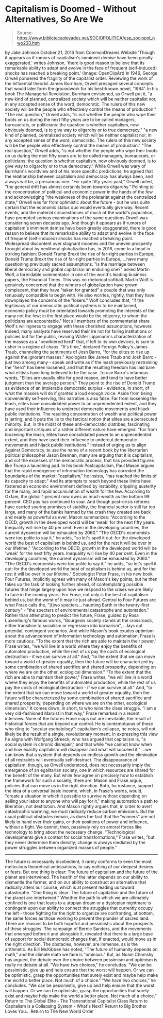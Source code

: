 # Capitalism is Doomed - Without Alternatives, So Are We

> Source: https://www.bibliotecapleyades.net/SOCIOPOLITICA/esp_sociopol_nwo230.htm

by Jake Johnson October 21, 2016 from CommonDreams Website
'Though it appears as if rumors of capitalism's imminent demise
have been greatly exaggerated,' writes Johnson,
'there is good reason to believe that its remarkable ability
to adapt and evolve in the face of frequent (self-induced) shocks
has reached a breaking point.'
(Image: OpenClipArt)
In 1946, George Orwell pondered the fragility of the capitalist order. Reviewing the work of the influential theorist James Burnham, Orwell presaged several concepts that would later form the groundwork for his best-known novel, '1984'.
In his book The Managerial Revolution, Burnham envisioned, as Orwell put it,
"a new kind of planned, centralized society which will be neither capitalist nor, in any accepted sense of the word, democratic. The rulers of this new society will be the people who effectively control the means of production." "The real question," Orwell adds, "is not whether the people who wipe their boots on us during the next fifty years are to be called managers, bureaucrats, or politicians: the question is whether capitalism, now obviously doomed, is to give way to oligarchy or to true democracy."
"a new kind of planned, centralized society which will be neither capitalist nor, in any accepted sense of the word, democratic. The rulers of this new society will be the people who effectively control the means of production."
"The real question," Orwell adds, "is not whether the people who wipe their boots on us during the next fifty years are to be called managers, bureaucrats, or politicians: the question is whether capitalism, now obviously doomed, is to give way to oligarchy or to true democracy."
While Orwell was wary of Burnham's worldview and of his more specific predictions, he agreed that the relationship between capitalism and democracy has always been, and always will be, a precarious one.
"For quite fifty years past," Orwell noted, "the general drift has almost certainly been towards oligarchy."
Pointing to the concentration of political and economic power in the hands of the few and acknowledging "the weakness of the proletariat against the centralized state," Orwell was far from optimistic about the future - but he was quite certain that the economic status quo would eventually give way.
Recent events, and the material circumstances of much of the world's population, have prompted serious examinations of the same questions Orwell was considering seven decades ago.
And though it appears as if rumors of capitalism's imminent demise have been greatly exaggerated, there is good reason to believe that its remarkable ability to adapt and evolve in the face of frequent (self-induced) shocks has reached a breaking point.
Widespread discontent over stagnant incomes and the uneven prosperity brought about by neoliberal globalization has, in 2016, come to a head in striking fashion:
Donald Trump Brexit the rise of far-right parties in Europe,
Donald Trump
Brexit
the rise of far-right parties in Europe,
...have many questioning previously sacred assumptions.
"Is the marriage between liberal democracy and global capitalism an enduring one?" asked Martin Wolf, a formidable commentator in one of the world's leading business papers, the Financial Times.
This was no rhetorical softball.
Martin Wolf is genuinely concerned that the winners of globalization have grown complacent, that they have "taken for granted" a couple that was only tenuously compatible to begin with.
He also worries, rightly, that they have downplayed the concerns of the "losers."
Wolf concludes that,
"if the legitimacy of our democratic political systems is to be maintained, economic policy must be orientated towards promoting the interests of the many not the few; in the first place would be the citizenry, to whom the politicians are accountable."
Not all members of the commentariat share Wolf's willingness to engage with these cherished assumptions, however.
Indeed, many analysts have reserved their ire not for failing institutions or policies but for the public, reviving Walter Lippmann's characterization of the masses as a "bewildered herd" that, if left to its own devices, is sure to usher in a regime of chaos.
"It's time," declared Foreign Policy's James Traub, channeling the sentiments of Josh Barro, "for the elites to rise up against the ignorant masses."
Apologists like James Traub and Josh Barro - just two among many - speak and write as if the leash previously restraining the "herd" has been loosened, and that the resulting freedom has laid bare what elitists have long believed to be the case.
To use Barro's infamous words,
"Elites are usually elite for good reason, and tend to have better judgment than the average person."
They point to the rise of Donald Trump as evidence of an intolerable democratic surplus - evidence, in short, of what the masses will do if granted a loud enough voice.
Aside from being conveniently self-serving, this narrative is also false.
Far from loosening the leash, elites have consolidated power to an unprecedented extent, and they have used their influence to undercut democratic movements and hijack public institutions.
The resulting concentration of wealth and political power is jarring, and it puts the lie to the farcical notion that elites are a persecuted minority.
But, in the midst of these anti-democratic diatribes, fascinating and important critiques of a rather different nature have emerged.
"Far from loosening the leash, elites have consolidated power to an unprecedented extent, and they have used their influence to undercut democratic movements and hijack public institutions."
Instead of urging us to align Against Democracy, to use the name of a recent book by the libertarian political philosopher Jason Brennan, many are arguing that it is capitalism, and not the excesses of the democratic process, that has provided figures like Trump a launching pad.
In his book Postcapitalism, Paul Mason argues that the rapid emergence of information technology has corroded the boundaries of the market:
"capitalism," he insists, "has reached the limits of its capacity to adapt."
And its attempts to reach beyond these limits have fostered an economic environment defined by instability, crippling austerity for the many, and rapid accumulation of wealth for the few.
According to Oxfam, the global 1 percent now owns as much wealth as the bottom 99 percent.
CEO pay has continued to soar. And though post-crisis reforms have carried soaring promises of stability, the financial sector is still far too large, and many of the banks harmed by the crash they created are back and nearly as powerful as ever.
Mason summarizes:
"According to the OECD, growth in the developed world will be 'weak' for the next fifty years. Inequality will rise by 40 per cent. Even in the developing countries, the current dynamism will be exhausted by 2060." "The OECD's economists were too polite to say it," he adds, "so let's spell it out: for the developed world the best of capitalism is behind us, and for the rest it will be over in our lifetime."
"According to the OECD, growth in the developed world will be 'weak' for the next fifty years. Inequality will rise by 40 per cent. Even in the developing countries, the current dynamism will be exhausted by 2060."
"The OECD's economists were too polite to say it," he adds, "so let's spell it out: for the developed world the best of capitalism is behind us, and for the rest it will be over in our lifetime."
Sociologist Peter Frase, in his new book Four Futures, implicitly agrees with many of Mason's key points, but he then takes up the task of looking further ahead, of contemplating possible futures that hinge largely upon how we respond to the crises we are likely to face in the coming years.
For Frase, not only is the best of capitalism behind us, but the worst of it may lie just ahead.
Central to Four Futures are what Frase calls the,
"[t]wo specters... haunting Earth in the twenty-first century" - "the specters of environmental catastrophe and automation."
Rather than attempting to predict the future, Frase, guided by Rosa Luxemburg's famous words,
"Bourgeois society stands at the crossroads, either transition to socialism or regression into barbarism",
...lays out potential, contingent scenarios.
And while Mason's book exudes optimism about the advancement of information technology and automation, Frase is more cautious.
"To the extent that the rich are able to maintain their power," Frase writes, "we will live in a world where they enjoy the benefits of automated production, while the rest of us pay the costs of ecological destruction - if we can survive at all." And, "to the extent that we can move toward a world of greater equality, then the future will be characterized by some combination of shared sacrifice and shared prosperity, depending on where we are on the other, ecological dimension."
"To the extent that the rich are able to maintain their power," Frase writes, "we will live in a world where they enjoy the benefits of automated production, while the rest of us pay the costs of ecological destruction - if we can survive at all."
And, "to the extent that we can move toward a world of greater equality, then the future will be characterized by some combination of shared sacrifice and shared prosperity, depending on where we are on the other, ecological dimension."
It comes down, in short, to who wins the class struggle.
"I am a very old-fashioned Marxist in that way," Frase remarked in a recent interview.
None of the futures Frase maps out are inevitable, the result of historical forces that are beyond our control.
He is contemptuous of those who cling to "secular eschatology":
capitalism's collapse, he notes, will not likely be the result of a single, revolutionary moment.
In expressing this view he aligns with Wolfgang Streeck, who has argued that capitalism is,
"a social system in chronic disrepair," and that while "we cannot know when and how exactly capitalism will disappear and what will succeed it,"
...we can know that a system that depends on endless growth and the elimination of all restraints will eventually self-destruct.
The disappearance of capitalism, though, as Orwell understood, does not necessarily imply the emergence of an egalitarian society, one in which resources are shared for the benefit of the many.
But while few agree on precisely how to establish the framework for such a society, there are, Mason and Frase argue, policies that can move us in the right direction.
Both, for instance, support the idea of a universal basic income, which, in Frase's words, would,
"create a situation in which it possible to survive without depending on selling your labor to anyone who will pay for it," making automation a path to liberation, not destitution.
And Mason rightly argues that, in order to avert catastrophic warming, we must radically reduce carbon emissions.
But the usual political obstacles remain, as does the fact that the "winners" are not likely to hand over their gains, or their positions of power and influence, without a fight.
We cannot, then, passively rely on amoral forces like technology to bring about the necessary change.
"Technological developments give a context for social transformations," Frase writes, "but they never determine them directly; change is always mediated by the power struggles between organized masses of people."
***
The future is necessarily disobedient; it rarely conforms to even the most meticulous theoretical anticipations, to say nothing of our deepest desires or fears.
But one thing is clear:
The future of capitalism and the future of the planet are intertwined.
The health of the latter depends on our ability to dismantle the former, and on our ability to construct an alternative that radically alters our course, which is at present leading us toward catastrophe.
"One thing is clear:
The future of capitalism
and the future of the planet
are intertwined."
Whether the path to which we are ultimately confined is one that leads to a utopian dream or a dystopian nightmare is contingent upon our ability to connect the struggles that currently occupy the left - those fighting for the right to organize are confronting, at bottom, the same forces as those working to prevent the plunder of sacred land.
There are reasons to be both hopeful and pessimistic about the prospects of these struggles.
The campaign of Bernie Sanders, and the movements that emerged before it and alongside it, revealed that there is a large base of support for social democratic changes that, if enacted, would move us in the right direction.
The obstacles, however, are immense, as is the arithmetic.
As Bill McKibben has noted,
"The future of humanity depends on math," and the climate math we face is "ominous."
But, as Noam Chomsky has argued, the debate over the choice between pessimism and optimism is really no debate at all.
"We have two choices," he concludes. "We can be pessimistic, give up and help ensure that the worst will happen. Or we can be optimistic, grasp the opportunities that surely exist and maybe help make the world a better place. Not much of a choice."
"We have two choices," he concludes.
"We can be pessimistic, give up and help ensure that the worst will happen. Or we can be optimistic, grasp the opportunities that surely exist and maybe help make the world a better place. Not much of a choice."
Return to The Global Elite - The Transnational Capitalist Class
Return to Capitalism is a Collapsing System - What's Next?
Return to Big Brother Loves You...
Return to The New World Order
